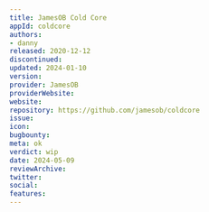 ```yaml
---
title: JamesOB Cold Core
appId: coldcore
authors:
- danny
released: 2020-12-12
discontinued: 
updated: 2024-01-10
version: 
provider: JamesOB
providerWebsite: 
website: 
repository: https://github.com/jamesob/coldcore
issue: 
icon: 
bugbounty: 
meta: ok
verdict: wip
date: 2024-05-09
reviewArchive:
twitter: 
social:
features:
---
```

